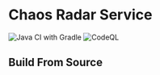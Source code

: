 # Chaos Radar Service

![Java CI with Gradle](https://github.com/loop-breaker/chaos-radar-service/workflows/Java%20CI%20with%20Gradle/badge.svg)
![CodeQL](https://github.com/loop-breaker/chaos-radar-service/workflows/CodeQL/badge.svg)

## Build From Source


